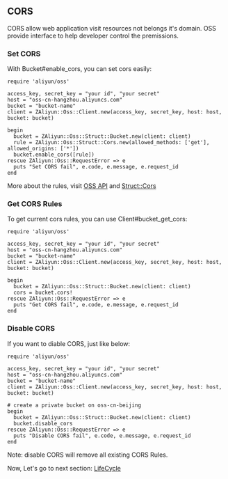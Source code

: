 ## CORS

CORS allow web application visit resources not belongs it's domain. OSS provide interface to help developer control the premissions.


### Set CORS


With Bucket#enable_cors, you can set cors easily:

    require 'aliyun/oss'
    
    access_key, secret_key = "your id", "your secret"
    host = "oss-cn-hangzhou.aliyuncs.com"
    bucket = "bucket-name"
    client = ZAliyun::Oss::Client.new(access_key, secret_key, host: host, bucket: bucket)
    
    begin
      bucket = ZAliyun::Oss::Struct::Bucket.new(client: client)
      rule = ZAliyun::Oss::Struct::Cors.new(allowed_methods: ['get'], allowed_origins: ['*'])
	  bucket.enable_cors([rule])
	rescue ZAliyun::Oss::RequestError => e
      puts "Set CORS fail", e.code, e.message, e.request_id
    end

More about the rules, visit [OSS API](https://docs.aliyun.com/#/pub/oss/api-reference/cors&PutBucketcors) and [Struct::Cors](http://www.rubydoc.info/gems/aliyun-oss-sdk/0.1.1/ZAliyun/Oss/Struct/Cors)


### Get CORS Rules

To get current cors rules, you can use Client#bucket_get_cors:

    
    require 'aliyun/oss'
    
    access_key, secret_key = "your id", "your secret"
    host = "oss-cn-hangzhou.aliyuncs.com"
    bucket = "bucket-name"
    client = ZAliyun::Oss::Client.new(access_key, secret_key, host: host, bucket: bucket)
    
    begin
      bucket = ZAliyun::Oss::Struct::Bucket.new(client: client)
	  cors = bucket.cors!
	rescue ZAliyun::Oss::RequestError => e
      puts "Get CORS fail", e.code, e.message, e.request_id
    end

    
### Disable CORS

If you want to diable CORS, just like below:

    require 'aliyun/oss'
    
    access_key, secret_key = "your id", "your secret"
    host = "oss-cn-hangzhou.aliyuncs.com"
    bucket = "bucket-name"
    client = ZAliyun::Oss::Client.new(access_key, secret_key, host: host, bucket: bucket)
    
    # create a private bucket on oss-cn-beijing
    begin
      bucket = ZAliyun::Oss::Struct::Bucket.new(client: client)
	  bucket.disable_cors
	rescue ZAliyun::Oss::RequestError => e
      puts "Disable CORS fail", e.code, e.message, e.request_id
    end
    
Note: disable CORS will remove all existing CORS Rules.


Now, Let's go to next section: [LifeCycle](./lifecycle.md)      
